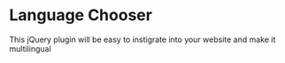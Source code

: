 # Language Chooser
This jQuery plugin will be easy to instigrate into your website and make it multilingual
